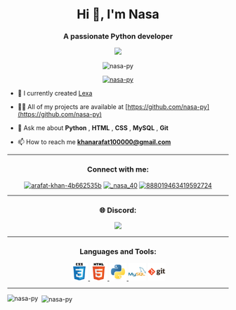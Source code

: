<h1 align="center">Hi 👋, I'm Nasa</h1>
<h3 align="center">A passionate Python developer</h3>

<div align="center">
  <img height="200" src="https://media4.giphy.com/media/v1.Y2lkPTc5MGI3NjExcmE5NmI3a3R5aHE4b2ZhZnFuaW9zb3h3OWtlcm93NXFsZ2QxYWllaiZlcD12MV9pbnRlcm5hbF9naWZfYnlfaWQmY3Q9Zw/78XCFBGOlS6keY1Bil/giphy.gif"  />
</div>

<p align="center"> <img src="https://komarev.com/ghpvc/?username=nasa-py&label=Profile%200views&color=0e75b6&style=flat" alt="nasa-py" /> </p>

<p align="center"> <a href="https://github.com/ryo-ma/github-profile-trophy"><img src="https://github-profile-trophy.vercel.app/?username=nasa-py" alt="nasa-py" /></a> </p>

- 🔭 I currently created [Lexa](https://github.com/Nasa-py/Lexa)

- 👨‍💻 All of my projects are available at [https://github.com/nasa-py](https://github.com/nasa-py)

- 💬 Ask me about **Python** , **HTML** , **CSS** , **MySQL** , **Git**

- 📫 How to reach me **khanarafat100000@gmail.com**
---
<h3 align="center">Connect with me:</h3>
<p align="center">
<a href="https://linkedin.com/in/arafat-khan-4b662535b" target="blank"><img align="center" src="https://raw.githubusercontent.com/rahuldkjain/github-profile-readme-generator/master/src/images/icons/Social/linked-in-alt.svg" alt="arafat-khan-4b662535b" height="30" width="40" /></a>
<a href="https://instagram.com/_nasa_40" target="blank"><img align="center" src="https://raw.githubusercontent.com/rahuldkjain/github-profile-readme-generator/master/src/images/icons/Social/instagram.svg" alt="_nasa_40" height="30" width="40" /></a>
<a href="https://discord.com/users/888019463419592724" target="blank"><img align="center" src="https://raw.githubusercontent.com/rahuldkjain/github-profile-readme-generator/master/src/images/icons/Social/discord.svg" alt="888019463419592724" height="30" width="40" /></a>
</p>

---

<h3 align="center">🌐 Discord:</h3>
<p align="center">
  <a><img src="https://lanyard.cnrad.dev/api/888019463419592724?bg=00000040&theme=dark&showDisplayName=true"></a> 
</p>

---

<h3 align="center">Languages and Tools:</h3>
<p align="center"> <a href="https://www.w3schools.com/css/" target="_blank" rel="noreferrer">   <img src="https://raw.githubusercontent.com/devicons/devicon/master/icons/css3/css3-original-wordmark.svg" alt="css3" width="40" height="40"/>   </a> <a href="https://www.w3.org/html/" target="_blank" rel="noreferrer">   <img src="https://raw.githubusercontent.com/devicons/devicon/master/icons/html5/html5-original-wordmark.svg" alt="html5" width="40" height="40"/> </a>  <a href="https://www.python.org" target="_blank" rel="noreferrer">   <img src="https://raw.githubusercontent.com/devicons/devicon/master/icons/python/python-original.svg" alt="python" width="40" height="40"/> </a> 
   <a href="https://www.mysql.com/" target="_blank" rel="noreferrer">   <img src="https://raw.githubusercontent.com/devicons/devicon/master/icons/mysql/mysql-original-wordmark.svg" alt="mysql" width="40" height="40"/></a>
   <a href="https://git-scm.com/" target="_blank" rel="noreferrer">
    <img src="https://raw.githubusercontent.com/devicons/devicon/master/icons/git/git-original-wordmark.svg" alt="git" width="40" height="40"/>
</a>

</p>

---

<p>
  <img align="left" 
       src="https://github-readme-stats.vercel.app/api/top-langs?username=nasa-py&show_icons=true&locale=en&layout=compact&theme=transparent" 
       alt="nasa-py" />
</p>

<p>&nbsp;
  <img align="center" 
       src="https://github-readme-stats.vercel.app/api?username=nasa-py&show_icons=true&locale=en&theme=transparent" 
       alt="nasa-py" />
</p>
